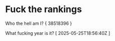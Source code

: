 # Fuck the rankings

Who the hell am I?
{ 38518396 }

What fucking year is it?
[ 2025-05-25T18:56:40Z ]
